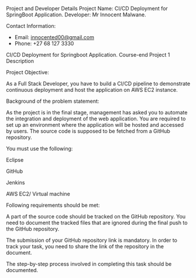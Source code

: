 Project and Developer Details
Project Name: CI/CD Deployment for SpringBoot Application.
Developer: Mr Innocent Malwane.

Contact Information:
- Email: innocented00@gmail.com
- Phone: +27 68 127 3330


CI/CD Deployment for Springboot Application.
Course-end Project 1
Description

Project Objective: 

As a Full Stack Developer, you have to build a CI/CD pipeline to demonstrate continuous deployment and host the application on AWS EC2 instance.

 

Background of the problem statement: 

As the project is in the final stage, management has asked you to automate the integration and deployment of the web application. You are required to set up an environment where the application will be hosted and accessed by users. The source code is supposed to be fetched from a GitHub repository.

 

You must use the following: 

Eclipse

GitHub

Jenkins

AWS EC2/ Virtual machine

 

Following requirements should be met: 

A part of the source code should be tracked on the GitHub repository. You need to document the tracked files that are ignored during the final push to the GitHub repository.

The submission of your GitHub repository link is mandatory. In order to track your task, you need to share the link of the repository in the document.

The step-by-step process involved in completing this task should be documented.
